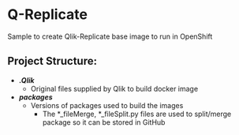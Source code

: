 # Q-Replicate
Sample to create Qlik-Replicate base image to run in OpenShift

## Project Structure:

- **_.Qlik_**
  - Original files supplied by Qlik to build docker image
- **_packages_**
  - Versions of packages used to build the images
    - The *_fileMerge, *_fileSplit.py files are used to split/merge package so it can be stored in GitHub